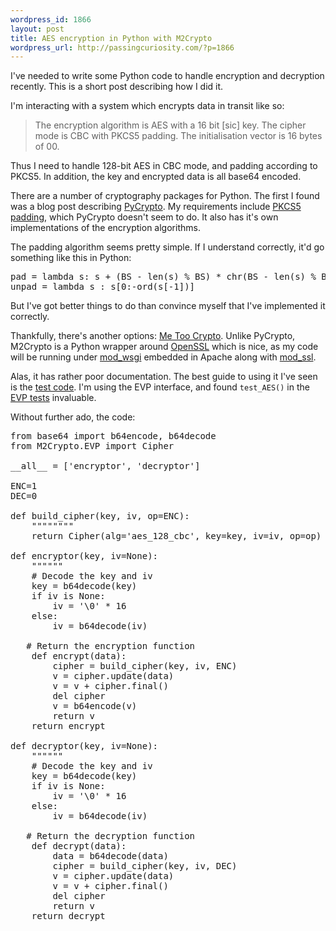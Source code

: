 ```yaml
--- 
wordpress_id: 1866
layout: post
title: AES encryption in Python with M2Crypto
wordpress_url: http://passingcuriosity.com/?p=1866
---
```

I've needed to write some Python code to handle encryption and decryption recently. This is a short post describing how I did it.

I'm interacting with a system which encrypts data in transit like so:

> The encryption algorithm is AES with a 16 bit [sic] key. The cipher mode is CBC with PKCS5 
> padding. The initialisation vector is 16 bytes of 00.

Thus I need to handle 128-bit AES in CBC mode, and padding according to PKCS5. In addition, the key and encrypted data is all base64 encoded.

<!--more-->

There are a number of cryptography packages for Python. The first I found was a blog post describing [PyCrypto](http://www.codekoala.com/blog/2009/aes-encryption-python-using-pycrypto/). My requirements include [PKCS5 padding](http://www.chilkatsoft.com/faq/PKCS5_Padding.html), which PyCrypto doesn't seem to do. It also has it's own implementations of the encryption algorithms. 

The padding algorithm seems pretty simple. If I understand correctly, it'd go something like this in Python:

<pre lang="python">
pad = lambda s: s + (BS - len(s) % BS) * chr(BS - len(s) % BS)
unpad = lambda s : s[0:-ord(s[-1])]
</pre>

But I've got better things to do than convince myself that I've implemented it correctly. 

Thankfully, there's another options: [Me Too Crypto](http://chandlerproject.org/Projects/MeTooCrypto). Unlike PyCrypto, M2Crypto is a Python wrapper around [OpenSSL](http://openssl.org/) which is nice, as my code will be running under [mod_wsgi](http://code.google.com/p/modwsgi/) embedded in Apache along with [mod_ssl](http://httpd.apache.org/docs/2.2/mod/mod_ssl.html).

Alas, it has rather poor documentation. The best guide to using it I've seen is the [test code](http://svn.osafoundation.org/m2crypto/trunk/tests/). I'm using the EVP interface, and found `test_AES()` in the [EVP tests](http://svn.osafoundation.org/m2crypto/trunk/tests/test_evp.py) invaluable.

Without further ado, the code:

<pre lang="python">
from base64 import b64encode, b64decode
from M2Crypto.EVP import Cipher

__all__ = ['encryptor', 'decryptor']

ENC=1
DEC=0

def build_cipher(key, iv, op=ENC):
    """"""""
    return Cipher(alg='aes_128_cbc', key=key, iv=iv, op=op)

def encryptor(key, iv=None):
    """"""
    # Decode the key and iv
    key = b64decode(key)
    if iv is None:
        iv = '\0' * 16
    else:
        iv = b64decode(iv)
   
   # Return the encryption function
    def encrypt(data):
        cipher = build_cipher(key, iv, ENC)
        v = cipher.update(data)
        v = v + cipher.final()
        del cipher
        v = b64encode(v)
        return v
    return encrypt

def decryptor(key, iv=None):
    """"""
    # Decode the key and iv
    key = b64decode(key)
    if iv is None:
        iv = '\0' * 16
    else:
        iv = b64decode(iv)

   # Return the decryption function
    def decrypt(data):
        data = b64decode(data)
        cipher = build_cipher(key, iv, DEC)
        v = cipher.update(data)
        v = v + cipher.final()
        del cipher
        return v
    return decrypt

</pre>
